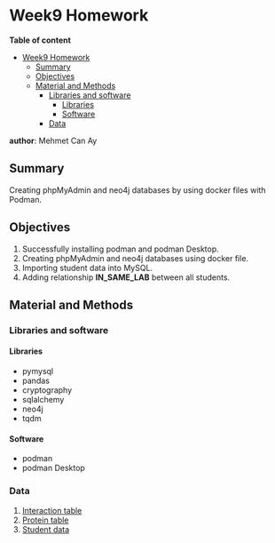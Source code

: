 # Week9 Homework

**Table of content**
- [Week9 Homework](#week9-homework)
  - [Summary](#summary)
  - [Objectives](#objectives)
  - [Material and Methods](#material-and-methods)
    - [Libraries and software](#libraries-and-software)
      - [Libraries](#libraries)
      - [Software](#software)
    - [Data](#data)

**author**: Mehmet Can Ay

## Summary
Creating phpMyAdmin and neo4j databases by using docker files with Podman.

## Objectives
1. Successfully installing podman and podman Desktop.
2. Creating phpMyAdmin and neo4j databases using docker file.
3. Importing student data into MySQL.
4. Adding relationship **IN_SAME_LAB** between all students.

## Material and Methods

### Libraries and software

#### Libraries

- pymysql
- pandas
- cryptography
- sqlalchemy
- neo4j
- tqdm

#### Software

- podman
- podman Desktop

### Data

1. [Interaction table](./data/interaction.tsv.zip)
2. [Protein table](./data/protein.tsv.zip)
3. [Student data](./data/students.tsv)